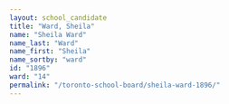 ```yaml
---
layout: school_candidate
title: "Ward, Sheila"
name: "Sheila Ward"
name_last: "Ward"
name_first: "Sheila"
name_sortby: "ward"
id: "1896"
ward: "14"
permalink: "/toronto-school-board/sheila-ward-1896/"
---
```

